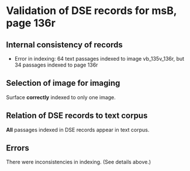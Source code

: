 # Validation of DSE records for msB, page 136r

## Internal consistency of records

- Error in indexing: 64 text passages indexed to image vb_135v_136r, but 34 passages indexed to page 136r


## Selection of image for imaging

Surface **correctly** indexed to only one image.



## Relation of DSE records to text corpus

**All** passages indexed in DSE records appear in text corpus.

## Errors

There were inconsistencies in indexing. (See details above.)



